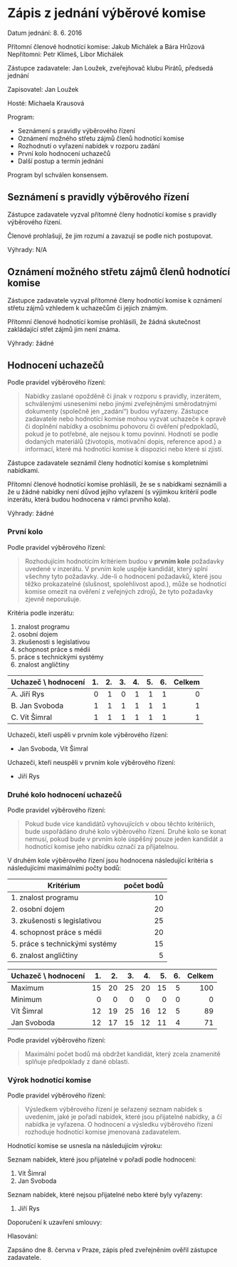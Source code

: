 Zápis z jednání výběrové komise
===============================

Datum jednání: 8. 6. 2016

Přítomní členové hodnotící komise: Jakub Michálek a Bára Hrůzová
Nepřítomni: Petr Klimeš, Libor Michálek

Zástupce zadavatele: Jan Loužek, zveřejňovač klubu Pirátů, předsedá jednání

Zapisovatel: Jan Loužek

Hosté: Michaela Krausová

Program:

* Seznámení s pravidly výběrového řízení
* Oznámení možného střetu zájmů členů hodnotící komise
* Rozhodnutí o vyřazení nabídek v rozporu zadání
* První kolo hodnocení uchazečů
* Další postup a termín jednání

Program byl schválen konsensem.

## Seznámení s pravidly výběrového řízení

Zástupce zadavatele vyzval přítomné členy hodnotící komise s pravidly výběrového řízení. 

Členové prohlašují, že jim rozumí a zavazují se podle nich postupovat.

Výhrady: N/A

## Oznámení možného střetu zájmů členů hodnotící komise

Zástupce zadavatele vyzval přítomné členy hodnotící komise k oznámení střetu zájmů vzhledem k uchazečům či jejich známým. 

Přítomní členové hodnotící komise prohlásili, že žádná skutečnost zakládající střet zájmů jim není známa.

Výhrady: žádné

## Hodnocení uchazečů

Podle pravidel výběrového řízení:

> Nabídky zaslané opožděně či jinak v rozporu s pravidly, inzerátem, schválenými usneseními nebo jinými zveřejněnými směrodatnými dokumenty (společně jen „zadání“) budou vyřazeny. Zástupce zadavatele nebo hodnotící komise mohou vyzvat uchazeče k opravě či doplnění nabídky a osobnímu pohovoru či ověření předpokladů, pokud je to potřebné, ale nejsou k tomu povinni. Hodnotí se podle dodaných materiálů (životopis, motivační dopis, reference apod.) a informací, které má hodnotící komise k dispozici nebo které si zjistí.

Zástupce zadavatele seznámil členy hodnotící komise s kompletními nabídkami.

Přítomní členové hodnotící komise prohlásili, že se s nabídkami seznámili a že u žádné nabídky není důvod jejího vyřazení (s výjimkou kritérií podle inzerátu, která budou hodnocena v rámci prvního kola).

Výhrady: žádné

### První kolo

Podle pravidel výběrového řízení:

> Rozhodujícím hodnotícím kritériem budou v **prvním kole** požadavky uvedené v inzerátu. V prvním kole uspěje kandidát, který splní všechny tyto požadavky. Jde-li o hodnocení požadavků, které jsou těžko prokazatelné (slušnost, spolehlivost apod.), může se hodnotící komise omezit na ověření z veřejných zdrojů, že tyto požadavky zjevně neporušuje.

Kritéria podle inzerátu:

1. znalost programu
2. osobní dojem
3. zkušenosti s legislativou
4. schopnost práce s médii
5. práce s technickými systémy
6. znalost angličtiny 

Uchazeč \ hodnocení | 1. | 2. | 3. | 4. | 5. | 6. | Celkem
------------------- | --: | --: | --: | --: | --: | --: | -----:
A. Jiří Rys         | 0  | 1  | 0  | 1  | 1  | 1  | 0
B. Jan Svoboda	    | 1  | 1  | 1  | 1  | 1  | 1  | 1
C. Vít Šimral       | 1  | 1  | 1  | 1  | 1  | 1  | 1

Uchazeči, kteří uspěli v prvním kole výběrového řízení:

* Jan Svoboda, Vít Šimral

Uchazeči, kteří neuspěli v prvním kole výběrového řízení:

* Jiří Rys

### Druhé kolo hodnocení uchazečů

Podle pravidel výběrového řízení:

> Pokud bude více kandidátů vyhovujících v obou těchto kritériích, bude uspořádáno druhé kolo výběrového řízení. Druhé kolo se konat nemusí, pokud bude v prvním kole úspěšný pouze jeden kandidát a hodnotící komise jeho nabídku označí za přijatelnou. 

V druhém kole výběrového řízení jsou hodnocena následující kritéria s následujícími maximálními počty bodů:

Kritérium | počet bodů
--------- | ---------:
1. znalost programu | 10
2. osobní dojem | 20
3. zkušenosti s legislativou | 25
4. schopnost práce s médii | 20
5. práce s technickými systémy | 15
6. znalost angličtiny | 5

Uchazeč \ hodnocení |  1. |  2. |  3. |  4. |  5. | 6.  | Celkem
------------------- | --: | --: | --: | --: | --: | --: |----:
Maximum             |  15 |  20 |  25 |  20 |  15 | 5   | 100
Minimum             |  0  |   0 |  0  |  0  |  0  | 0   | 0
Vít Šimral          |  12 |  19 |  25 |  16 |  12 | 5   | 89
Jan Svoboda         |  12 |  17 |  15 |  12 |  11 | 4   | 71


Podle pravidel výběrového řízení:

> Maximální počet bodů má obdržet kandidát, který zcela znamenitě splňuje předpoklady z dané oblasti. 

### Výrok hodnotící komise

Podle pravidel výběrového řízení:

> Výsledkem výběrového řízení je seřazený seznam nabídek s uvedením, jaké je pořadí nabídek, které jsou přijatelné nabídky, a čí nabídka je vyřazena. O hodnocení a výsledku výběrového řízení rozhoduje hodnotící komise jmenovaná zadavatelem. 

Hodnotící komise se usnesla na následujícím výroku:

Seznam nabídek, které jsou přijatelné v pořadí podle hodnocení:

1. Vít Šimral
2. Jan Svoboda

Seznam nabídek, které nejsou přijatelné nebo které byly vyřazeny:

1. Jiří Rys

Doporučení k uzavření smlouvy: 

Hlasování:

Zapsáno dne 8. června v Praze, zápis před zveřejněním ověřil zástupce zadavatele.

